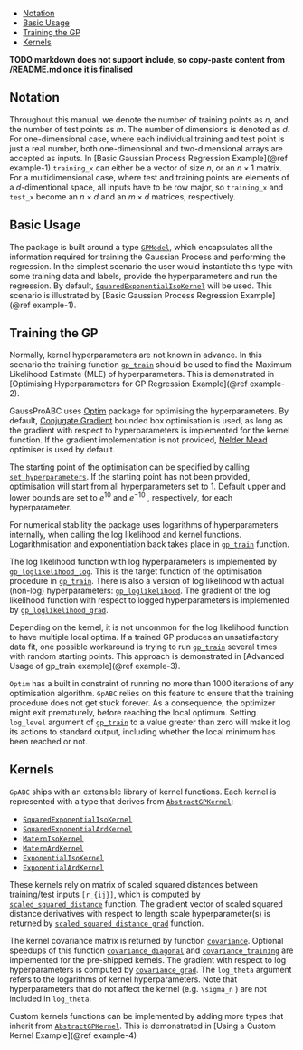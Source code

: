 
* [Notation](@ref)
* [Basic Usage](@ref)
* [Training the GP](@ref)
* [Kernels](@ref)

**TODO markdown does not support include, so copy-paste content from /README.md once it is finalised**

## Notation

Throughout this manual, we denote the number of training points as $n$, and the number of
test points as $m$. The number of dimensions is denoted as $d$. For one-dimensional case, where each individual training and test point
is just a real number, both one-dimensional and two-dimensional arrays are accepted
as inputs. In [Basic Gaussian Process Regression Example](@ref example-1) `training_x` can either be a vector of size $n$, or an $n \times 1$
matrix. For a multidimensional case, where test and training points are elements of a
$d$-dimentional space, all inputs have to be row major, so `training_x` and `test_x` become
an $n \times d$ and an $m \times d$ matrices, respectively.

## Basic Usage

The package is built around a type [`GPModel`](@ref), which encapsulates all the information
required for training the Gaussian Process and performing the regression. In the simplest
scenario the user would instantiate this type with some training data and labels, provide
the hyperparameters and run the regression. By default, [`SquaredExponentialIsoKernel`](@ref) will be used. This scenario is illustrated by [Basic Gaussian Process Regression Example](@ref example-1).

## Training the GP

Normally, kernel hyperparameters are not known in advance. In this scenario the training function [`gp_train`](@ref) should be used to find the Maximum Likelihood Estimate (MLE) of hyperparameters. This is demonstrated in [Optimising Hyperparameters for GP Regression Example](@ref example-2).

GaussProABC uses [Optim](https://github.com/JuliaNLSolvers/Optim.jl) package for optimising the hyperparameters. By default,
[Conjugate Gradient](http://julianlsolvers.github.io/Optim.jl/stable/algo/cg/) bounded box optimisation is used, as long as the gradient
with respect to hyperparameters is implemented for the kernel function. If the gradient
implementation is not provided, [Nelder Mead](http://julianlsolvers.github.io/Optim.jl/stable/algo/nelder_mead/) optimiser is used by default.

The starting point of the optimisation can be specified by calling [`set_hyperparameters`](@ref).
If the starting point has not been provided, optimisation will start from all hyperparameters
set to 1. Default upper and lower bounds are set to $e^{10}$ and $e^{−10}$ , respectively, for each
hyperparameter.

For numerical stability the package uses logarithms of hyperparameters internally, when
calling the log likelihood and kernel functions. Logarithmisation and exponentiation
back takes place in [`gp_train`](@ref) function.

The log likelihood function with log hyperparameters is implemented
by [`gp_loglikelihood_log`](@ref). This is the target function of the optimisation procedure in
[`gp_train`](@ref). There is also a version of log likelihood with actual (non-log) hyperparameters: [`gp_loglikelihood`](@ref). The gradient of the log likelihood function with
respect to logged hyperparameters is implemented by [`gp_loglikelihood_grad`](@ref).

Depending on the kernel, it is not uncommon for the log likelihood function to have
multiple local optima. If a trained GP produces an unsatisfactory data fit, one
possible workaround is trying to run [`gp_train`](@ref) several times with random starting points. This approach is demonstrated in [Advanced Usage of gp_train example](@ref example-3).

`Optim` has a built in constraint of running no more than 1000 iterations of any optimisation
algorithm. `GpABC` relies on this feature to ensure that the training procedure
does not get stuck forever. As a consequence, the optimizer might exit prematurely,
before reaching the local optimum. Setting `log_level` argument of [`gp_train`](@ref) to a value
greater than zero will make it log its actions to standard output, including
whether the local minimum has been reached or not.

## Kernels

`GpABC` ships with an extensible library of kernel functions. Each kernel is represented with a type that derives from [`AbstractGPKernel`](@ref):
* [`SquaredExponentialIsoKernel`](@ref)
* [`SquaredExponentialArdKernel`](@ref)
* [`MaternIsoKernel`](@ref)
* [`MaternArdKernel`](@ref)
* [`ExponentialIsoKernel`](@ref)
* [`ExponentialArdKernel`](@ref)

These kernels rely on matrix of scaled squared distances between training/test inputs ``[r_{ij}]``, which is computed by [`scaled_squared_distance`](@ref) function. The gradient vector of scaled squared distance derivatives with respect to
length scale hyperparameter(s) is returned by [`scaled_squared_distance_grad`](@ref) function.


The kernel covariance matrix is returned by function [`covariance`](@ref). Optional speedups of this
function [`covariance_diagonal`](@ref) and [`covariance_training`](@ref) are implemented for the
pre-shipped kernels.
The gradient with respect to log hyperparameters is computed by [`covariance_grad`](@ref). The `log_theta` argument refers to the logarithms of kernel hyperparameters.
Note that hyperparameters that do not affect the kernel (e.g. ``\sigma_n`` ) are not included in
`log_theta`.

Custom kernels functions can be implemented  by adding more types that inherit from [`AbstractGPKernel`](@ref). This is demonstrated in [Using a Custom Kernel Example](@ref example-4)
